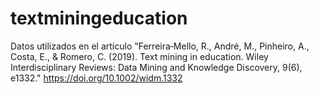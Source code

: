 # textminingeducation
Datos utilizados en el artículo "Ferreira‐Mello, R., André, M., Pinheiro, A., Costa, E., & Romero, C. (2019). Text mining in education. Wiley Interdisciplinary Reviews: Data Mining and Knowledge Discovery, 9(6), e1332." https://doi.org/10.1002/widm.1332
